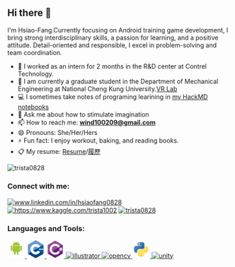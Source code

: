 ## Hi there 👋

I'm Hsiao-Fang.Currently focusing on Android training game development, I bring strong interdisciplinary skills, a passion for learning, and a positive attitude. Detail-oriented and responsible, I excel in problem-solving and team coordination.

- 🔭 I worked as an intern for 2 months in the R&D center at Contrel Technology.
- 🌱 I am currently a graduate student in the Department of Mechanical Engineering at National Cheng Kung University.[VR Lab](https://vr.me.ncku.edu.tw/lab2014/cht)
- 💻 I sometimes take notes of programing learining in [my HackMD notebooks](https://hackmd.io/@Trista1002)
- 💬 Ask me about how to stimulate imagination
- 📫 How to reach me: **wind100209@gmail.com**
- 😄 Pronouns: She/Her/Hers
- ⚡ Fun fact: I enjoy workout, baking, and reading books.
- 📋 My resume: [Resume](https://drive.google.com/file/d/1Vv7f0k-tjToCMM28T8ki07Im_lodCh-6/view?usp=sharing)/[履歷](https://drive.google.com/file/d/1tMv30XZ9bvImLgNMNi_9cRBorf22Wzyw/view?usp=sharing)
<p align="left"> <img src="https://komarev.com/ghpvc/?username=trista0828&label=Profile%20views&color=0e75b6&style=flat" alt="trista0828" /> </p>

<h3 align="left">Connect with me:</h3>
<p align="left">
<a href="https://linkedin.com/in/www.linkedin.com/in/hsiaofang0828" target="blank"><img align="center" src="https://raw.githubusercontent.com/rahuldkjain/github-profile-readme-generator/master/src/images/icons/Social/linked-in-alt.svg" alt="www.linkedin.com/in/hsiaofang0828" height="30" width="40" /></a>
<a href="https://kaggle.com/https://www.kaggle.com/trista1002" target="blank"><img align="center" src="https://raw.githubusercontent.com/rahuldkjain/github-profile-readme-generator/master/src/images/icons/Social/kaggle.svg" alt="https://www.kaggle.com/trista1002" height="30" width="40" /></a>
<a href="https://www.leetcode.com/trista0828" target="blank"><img align="center" src="https://raw.githubusercontent.com/rahuldkjain/github-profile-readme-generator/master/src/images/icons/Social/leet-code.svg" alt="trista0828" height="30" width="40" /></a>
</p>

<h3 align="left">Languages and Tools:</h3>
<p align="left"> <a href="https://developer.android.com" target="_blank" rel="noreferrer"> <img src="https://raw.githubusercontent.com/devicons/devicon/master/icons/android/android-original-wordmark.svg" alt="android" width="40" height="40"/> </a> <a href="https://www.w3schools.com/cpp/" target="_blank" rel="noreferrer"> <img src="https://raw.githubusercontent.com/devicons/devicon/master/icons/cplusplus/cplusplus-original.svg" alt="cplusplus" width="40" height="40"/> </a> <a href="https://www.w3schools.com/cs/" target="_blank" rel="noreferrer"> <img src="https://raw.githubusercontent.com/devicons/devicon/master/icons/csharp/csharp-original.svg" alt="csharp" width="40" height="40"/> </a> <a href="https://www.adobe.com/in/products/illustrator.html" target="_blank" rel="noreferrer"> <img src="https://www.vectorlogo.zone/logos/adobe_illustrator/adobe_illustrator-icon.svg" alt="illustrator" width="40" height="40"/> </a> <a href="https://opencv.org/" target="_blank" rel="noreferrer"> <img src="https://www.vectorlogo.zone/logos/opencv/opencv-icon.svg" alt="opencv" width="40" height="40"/> </a> <a href="https://www.python.org" target="_blank" rel="noreferrer"> <img src="https://raw.githubusercontent.com/devicons/devicon/master/icons/python/python-original.svg" alt="python" width="40" height="40"/> </a> <a href="https://unity.com/" target="_blank" rel="noreferrer"> <img src="https://www.vectorlogo.zone/logos/unity3d/unity3d-icon.svg" alt="unity" width="40" height="40"/> </a> </p>

<!--
**Trista0828/Trista0828** is a ✨ _special_ ✨ repository because its `README.md` (this file) appears on your GitHub profile.

Here are some ideas to get you started:


-->
